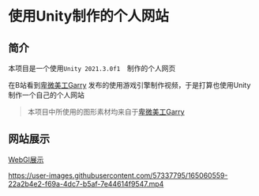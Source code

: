 # 使用Unity制作的个人网站

## 简介

本项目是一个使用`Unity 2021.3.0f1  `制作的个人网页  

在B站看到[卑微美工Garry](https://www.bilibili.com/video/BV1HF411z7Pf?p=2&spm_id_from=333.880.my_history.page.click) 发布的使用游戏引擎制作视频，于是打算也使用Unity制作一个自己的个人网站  

> 本项目中所使用的图形素材均来自于[卑微美工Garry](https://www.bilibili.com/video/BV1HF411z7Pf?p=2&spm_id_from=333.880.my_history.page.click)

## 网站展示

[WebGl展示](https://cr-zhichen.github.io/PersonalHomePage/)  

https://user-images.githubusercontent.com/57337795/165060559-22a2b4e2-f69a-4dc7-b5af-7e44614f9547.mp4
